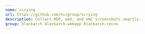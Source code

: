 ```yaml
---
name: scrying
url: https://github.com/nccgroup/scrying
description: Collect RDP, web, and VNC screenshots smartly.
group: blackarch blackarch-webapp blackarch-recon
---
```


